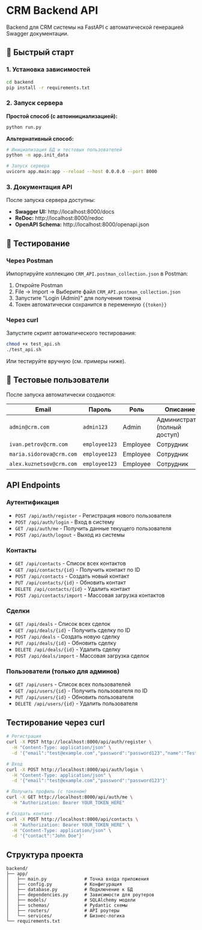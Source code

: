 # CRM Backend API

Backend для CRM системы на FastAPI с автоматической генерацией Swagger документации.

## 🚀 Быстрый старт

### 1. Установка зависимостей

```bash
cd backend
pip install -r requirements.txt
```

### 2. Запуск сервера

**Простой способ (с автоинициализацией):**
```bash
python run.py
```

**Альтернативный способ:**
```bash
# Инициализация БД и тестовых пользователей
python -m app.init_data

# Запуск сервера
uvicorn app.main:app --reload --host 0.0.0.0 --port 8000
```

### 3. Документация API

После запуска сервера доступны:
- **Swagger UI:** http://localhost:8000/docs
- **ReDoc:** http://localhost:8000/redoc
- **OpenAPI Schema:** http://localhost:8000/openapi.json

## 🧪 Тестирование

### Через Postman

Импортируйте коллекцию `CRM_API.postman_collection.json` в Postman:
1. Откройте Postman
2. File → Import → Выберите файл `CRM_API.postman_collection.json`
3. Запустите "Login (Admin)" для получения токена
4. Токен автоматически сохранится в переменную `{{token}}`

### Через curl

Запустите скрипт автоматического тестирования:
```bash
chmod +x test_api.sh
./test_api.sh
```

Или тестируйте вручную (см. примеры ниже).

## 👥 Тестовые пользователи

После запуска автоматически создаются:

| Email | Пароль | Роль | Описание |
|-------|--------|------|----------|
| `admin@crm.com` | `admin123` | Admin | Администратор (полный доступ) |
| `ivan.petrov@crm.com` | `employee123` | Employee | Сотрудник |
| `maria.sidorova@crm.com` | `employee123` | Employee | Сотрудник |
| `alex.kuznetsov@crm.com` | `employee123` | Employee | Сотрудник |

## API Endpoints

### Аутентификация
- `POST /api/auth/register` - Регистрация нового пользователя
- `POST /api/auth/login` - Вход в систему
- `GET /api/auth/me` - Получить данные текущего пользователя
- `POST /api/auth/logout` - Выход из системы

### Контакты
- `GET /api/contacts` - Список всех контактов
- `GET /api/contacts/{id}` - Получить контакт по ID
- `POST /api/contacts` - Создать новый контакт
- `PUT /api/contacts/{id}` - Обновить контакт
- `DELETE /api/contacts/{id}` - Удалить контакт
- `POST /api/contacts/import` - Массовая загрузка контактов

### Сделки
- `GET /api/deals` - Список всех сделок
- `GET /api/deals/{id}` - Получить сделку по ID
- `POST /api/deals` - Создать новую сделку
- `PUT /api/deals/{id}` - Обновить сделку
- `DELETE /api/deals/{id}` - Удалить сделку
- `POST /api/deals/import` - Массовая загрузка сделок

### Пользователи (только для админов)
- `GET /api/users` - Список всех пользователей
- `GET /api/users/{id}` - Получить пользователя по ID
- `PUT /api/users/{id}` - Обновить пользователя
- `DELETE /api/users/{id}` - Удалить пользователя

## Тестирование через curl

```bash
# Регистрация
curl -X POST http://localhost:8000/api/auth/register \
  -H "Content-Type: application/json" \
  -d '{"email":"test@example.com","password":"password123","name":"Test User"}'

# Вход
curl -X POST http://localhost:8000/api/auth/login \
  -H "Content-Type: application/json" \
  -d '{"email":"test@example.com","password":"password123"}'

# Получить профиль (с токеном)
curl -X GET http://localhost:8000/api/auth/me \
  -H "Authorization: Bearer YOUR_TOKEN_HERE"

# Создать контакт
curl -X POST http://localhost:8000/api/contacts \
  -H "Authorization: Bearer YOUR_TOKEN_HERE" \
  -H "Content-Type: application/json" \
  -d '{"contact":"John Doe"}'
```

## Структура проекта

```
backend/
├── app/
│   ├── main.py              # Точка входа приложения
│   ├── config.py            # Конфигурация
│   ├── database.py          # Подключение к БД
│   ├── dependencies.py      # Зависимости для роутеров
│   ├── models/              # SQLAlchemy модели
│   ├── schemas/             # Pydantic схемы
│   ├── routers/             # API роутеры
│   └── services/            # Бизнес-логика
└── requirements.txt
```

